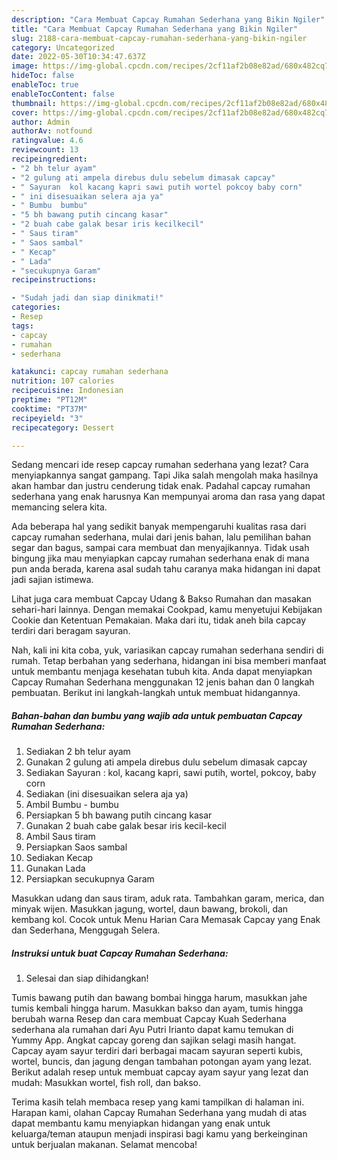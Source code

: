 ```yaml
---
description: "Cara Membuat Capcay Rumahan Sederhana yang Bikin Ngiler"
title: "Cara Membuat Capcay Rumahan Sederhana yang Bikin Ngiler"
slug: 2188-cara-membuat-capcay-rumahan-sederhana-yang-bikin-ngiler
category: Uncategorized
date: 2022-05-30T10:34:47.637Z
image: https://img-global.cpcdn.com/recipes/2cf11af2b08e82ad/680x482cq70/capcay-rumahan-sederhana-foto-resep-utama.jpg
hideToc: false
enableToc: true
enableTocContent: false
thumbnail: https://img-global.cpcdn.com/recipes/2cf11af2b08e82ad/680x482cq70/capcay-rumahan-sederhana-foto-resep-utama.jpg
cover: https://img-global.cpcdn.com/recipes/2cf11af2b08e82ad/680x482cq70/capcay-rumahan-sederhana-foto-resep-utama.jpg
author: Admin
authorAv: notfound
ratingvalue: 4.6
reviewcount: 13
recipeingredient:
- "2 bh telur ayam"
- "2 gulung ati ampela direbus dulu sebelum dimasak capcay"
- " Sayuran  kol kacang kapri sawi putih wortel pokcoy baby corn"
- " ini disesuaikan selera aja ya"
- " Bumbu  bumbu"
- "5 bh bawang putih cincang kasar"
- "2 buah cabe galak besar iris kecilkecil"
- " Saus tiram"
- " Saos sambal"
- " Kecap"
- " Lada"
- "secukupnya Garam"
recipeinstructions:

- "Sudah jadi dan siap dinikmati!"
categories:
- Resep
tags:
- capcay
- rumahan
- sederhana

katakunci: capcay rumahan sederhana 
nutrition: 107 calories
recipecuisine: Indonesian
preptime: "PT12M"
cooktime: "PT37M"
recipeyield: "3"
recipecategory: Dessert

---
```



Sedang mencari ide resep capcay rumahan sederhana yang lezat? Cara menyiapkannya sangat gampang. Tapi Jika salah mengolah maka hasilnya akan hambar dan justru cenderung tidak enak. Padahal capcay rumahan sederhana yang enak harusnya Kan mempunyai aroma dan rasa yang dapat memancing selera kita.


Ada beberapa hal yang sedikit banyak mempengaruhi kualitas rasa dari capcay rumahan sederhana, mulai dari jenis bahan, lalu pemilihan bahan segar dan bagus, sampai cara membuat dan menyajikannya. Tidak usah bingung jika mau menyiapkan capcay rumahan sederhana enak di mana pun anda berada, karena asal sudah tahu caranya maka hidangan ini dapat jadi sajian istimewa.

Lihat juga cara membuat Capcay Udang &amp; Bakso Rumahan dan masakan sehari-hari lainnya. Dengan memakai Cookpad, kamu menyetujui Kebijakan Cookie dan Ketentuan Pemakaian. Maka dari itu, tidak aneh bila capcay terdiri dari beragam sayuran.


Nah, kali ini kita coba, yuk, variasikan capcay rumahan sederhana sendiri di rumah. Tetap berbahan yang sederhana, hidangan ini bisa memberi manfaat untuk membantu menjaga kesehatan tubuh kita. Anda dapat menyiapkan Capcay Rumahan Sederhana menggunakan 12 jenis bahan dan 0 langkah pembuatan. Berikut ini langkah-langkah untuk membuat hidangannya.

<!--inarticleads1-->

##### Bahan-bahan dan bumbu yang wajib ada untuk pembuatan Capcay Rumahan Sederhana:

1. Sediakan 2 bh telur ayam
1. Gunakan 2 gulung ati ampela direbus dulu sebelum dimasak capcay
1. Sediakan  Sayuran : kol, kacang kapri, sawi putih, wortel, pokcoy, baby corn
1. Sediakan  (ini disesuaikan selera aja ya)
1. Ambil  Bumbu - bumbu
1. Persiapkan 5 bh bawang putih cincang kasar
1. Gunakan 2 buah cabe galak besar iris kecil-kecil
1. Ambil  Saus tiram
1. Persiapkan  Saos sambal
1. Sediakan  Kecap
1. Gunakan  Lada
1. Persiapkan secukupnya Garam


Masukkan udang dan saus tiram, aduk rata. Tambahkan garam, merica, dan minyak wijen. Masukkan jagung, wortel, daun bawang, brokoli, dan kembang kol. Cocok untuk Menu Harian Cara Memasak Capcay yang Enak dan Sederhana, Menggugah Selera. 

<!--inarticleads2-->

##### Instruksi untuk buat Capcay Rumahan Sederhana:


1. Selesai dan siap dihidangkan!

Tumis bawang putih dan bawang bombai hingga harum, masukkan jahe tumis kembali hingga harum. Masukkan bakso dan ayam, tumis hingga berubah warna Resep dan cara membuat Capcay Kuah Sederhana sederhana ala rumahan dari Ayu Putri Irianto dapat kamu temukan di Yummy App. Angkat capcay goreng dan sajikan selagi masih hangat. Capcay ayam sayur terdiri dari berbagai macam sayuran seperti kubis, wortel, buncis, dan jagung dengan tambahan potongan ayam yang lezat. Berikut adalah resep untuk membuat capcay ayam sayur yang lezat dan mudah: Masukkan wortel, fish roll, dan bakso. 

Terima kasih telah membaca resep yang kami tampilkan di halaman ini. Harapan kami, olahan Capcay Rumahan Sederhana yang mudah di atas dapat membantu kamu menyiapkan hidangan yang enak untuk keluarga/teman ataupun menjadi inspirasi bagi kamu yang berkeinginan untuk berjualan makanan. Selamat mencoba!

